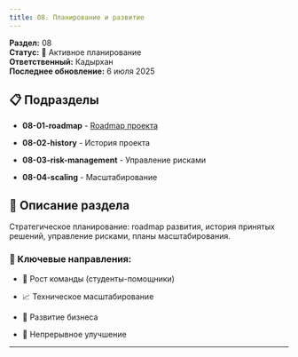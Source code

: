 ```yaml
---
title: 08. Планирование и развитие
---
```


**Раздел:** 08\
**Статус:** 🔄 Активное планирование\
**Ответственный:** Кадырхан\
**Последнее обновление:** 6 июля 2025

## 📋 Подразделы

-  **08-01-roadmap** - [Roadmap проекта](./08-01-roadmap/README)

-  **08-02-history** - История проекта

-  **08-03-risk-management** - Управление рисками

-  **08-04-scaling** - Масштабирование

## 📖 Описание раздела

Стратегическое планирование: roadmap развития, история принятых решений, управление рисками, планы масштабирования.

### 🎯 Ключевые направления:

-  🚀 Рост команды (студенты-помощники)

-  📈 Техническое масштабирование

-  💼 Развитие бизнеса

-  🔄 Непрерывное улучшение

---
